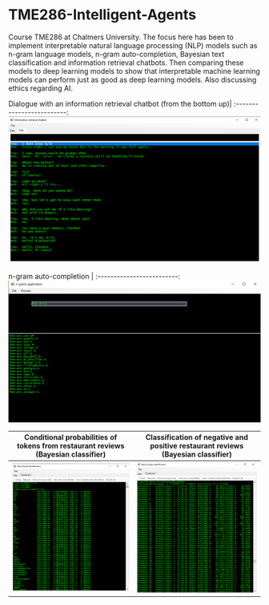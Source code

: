 # TME286-Intelligent-Agents
Course TME286 at Chalmers University. The focus here has been to implement interpretable natural language processing (NLP) models such as n-gram language models, n-gram auto-completion, Bayesian text classification and information retrieval chatbots. Then comparing these models to deep learning models to show that interpretable machine learning models can perform just as good as deep learning models. Also discussing ethics regarding AI.

Dialogue with an information retrieval chatbot (from the bottom up)|
:-------------------------:
![](https://github.com/erik-norlin/TME286-Intelligent-Agents/blob/main/Example_images/chatbot_example.png?raw=true)

n-gram auto-completion |
:-------------------------:
![](https://github.com/erik-norlin/TME286-Intelligent-Agents/blob/main/Example_images/n-gram_auto-completion_example.png?raw=true)

Conditional probabilities of tokens from restaurant reviews (Bayesian classifier) | Classification of negative and positive restaurant reviews (Bayesian classifier)
:-------------------------:|:-------------------------:
![](https://github.com/erik-norlin/TME286-Intelligent-Agents/blob/main/Example_images/bayesian_classifier_example_1.png?raw=true) | ![](https://github.com/erik-norlin/TME286-Intelligent-Agents/blob/main/Example_images/bayesian_classifier_example_2.png?raw=true)
